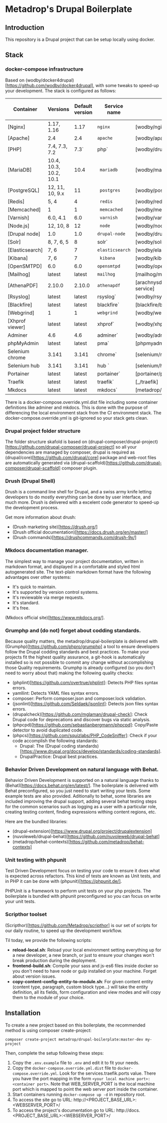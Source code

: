 # Metadrop's Drupal Boilerplate

## Introduction
This repository is a Drupal project that can be setup locally using docker.

## Stack
### docker-compose infrastructure
Based on (wodby/docker4drupal)[https://github.com/wodby/docker4drupal], with some tweaks to speed-up your development.
The stack is configured as follows:

| Container       | Versions               | Default version | Service name    | Image                              | Enabled by default |
| --------------  | ---------------------- | --------------- | --------------- | ---------------------------------- | ------------------ |
| [Nginx]         | 1.17, 1.16             | 1.17            | `nginx`         | [wodby/nginx]                      | ✓                  |
| [Apache]        | 2.4                    | 2.4             | `apache`        | [wodby/apache]                     |                    |
| [PHP]           | 7.4, 7.3, 7.2          | 7.3`            |  php`           | [wodby/drupal-php]                 | ✓                  |
| [MariaDB]       | 10.4, 10.3, 10.2, 10.1 | 10.4            |` mariadb`       | [wodby/mariadb]                    | ✓                  |
| [PostgreSQL]    | 12, 11, 10, 9.x        | 11              |` postgres`      | [wodby/postgres]                   |                    |
| [Redis]         | 5, 4                   | 4               |` redis`         | [wodby/redis]                      |                    |
| [Memcached]     | 1                      | 1               |` memcached`     | [wodby/memcached]                  |                    |
| [Varnish]       | 6.0, 4.1               | 6.0             |` varnish`       | [wodby/varnish]                    |                    |
| [Node.js]       | 12, 10, 8              | 12              |` node`          | [wodby/node]                       | ✓                  |
| [Drupal node]   | 1.0                    | 1.0             | `drupal-node`   | [wodby/drupal-node]                |                    |
| [Solr]          | 8, 7, 6, 5             | 8               |  solr`          | [wodby/solr]                       |                    |
| [Elasticsearch] | 7, 6                   | 7               | `elasticsearch` | [wodby/elasticsearch]              |                    |
| [Kibana]        | 7, 6                   | 7               |` kibana`        | [wodby/kibana]                     |                    |
| [OpenSMTPD]     | 6.0                    | 6.0             | `opensmtpd`     | [wodby/opensmtpd]                  |                    |
| [Mailhog]       | latest                 | latest          | `mailhog`       | [mailhog/mailhog]                  | ✓                  |
| [AthenaPDF]     | 2.10.0                 | 2.10.0          | `athenapdf`     | [arachnysdocker/athenapdf-service] |                    |
| [Rsyslog]       | latest                 | latest          |  rsyslog`       | [wodby/rsyslog]                    |                    |
| [Blackfire]     | latest                 | latest          |  blackfire`     | [blackfire/blackfire]              |                    |
| [Webgrind]      | 1                      | 1               | `webgrind`      | [wodby/webgrind]                   |                    |
| [Xhprof viewer] | latest                 | latest          |  xhprof`        | [wodby/xhprof]                     |                    |
| Adminer         | 4.6                    | 4.6             |  adminer`       | [wodby/adminer]                    | ✓                  |
| phpMyAdmin      | latest                 | latest          |  pma`           | [phpmyadmin/phpmyadmin]            |                    |
| Selenium chrome | 3.141                  | 3.141           |  chrome`        | [selenium/node-chrome]             | ✓                  |
| Selenium hub    | 3.141                  | 3.141           |  hub   `        | [selenium/hub]                     | ✓                  |
| Portainer       | latest                 | latest          |  portainer`     | [portainer/portainer]              | ✓                  |
| Traefik         | latest                 | latest          |  traefik`       | [_/traefik]                        | ✓                  |
| Mkdocs          | latest                 | latest          |  mkdocs`        | [metadrop/docker-mkdocs]           | ✓                  |

There is a docker-compose.override.yml.dist file including some container definitions like adminer and mkdocs.
This is done with the purpose of differencing the local environment stack from the CI environment stack.
The docker-compose.override.yml is git-ignored so your stack gets clean.


### Drupal project folder structure
The folder structure skafold is based on (drupal-composer/drupal-project)[https://github.com/drupal-composer/drupal-project] 
so all your dependencies are managed by composer, drupal is required as (drupal/core)[https://github.com/drupal/core] package 
and web-root files are automatically generated via (drupal-scaffold)[https://github.com/drupal-composer/drupal-scaffold] composer plugin.

### Drush (Drupal Shell)
Drush is a command line shell for Drupal, and a swiss army knife letting developers
to do mostly everything can be done by user interface, and much more. Drush is delivered
with a excelent code generator to speed-up the development process.

Get more information about drush:
- (Drush marketing site)[https://drush.org/]
- (Drush official documentation)[https://docs.drush.org/en/master/]
- (Drush commands)[https://drushcommands.com/drush-9x/] 

### Mkdocs documentation manager.
The simplest way to manage your project documentation, written in markdown format, and displayed in a comfortable and 
styled html autogenerated site.
The text-plain markdown format have the following advantages over other systems:
- It's quick to maintain.
- It's supported by version control systems.
- It's reviewable via merge requests.
- It's standard.
- It's free.

(Mkdocs official site)[https://www.mkdocs.org/].
    
### Grumphp and (do not) forget about codding standards.
Because quality matters, the metadrop/drupal-boilerplate is delivered with (Grumphp)[https://github.com/phpro/grumphp] 
a tool to ensure developers follow the Drupal codding standards and best practices.
To make your projects fit the highest quality assurance, a git-hook is automatically installed so is not possible to 
commit any change without accomplishing those Quality requirements.
Grumphp is already configured (so you don't need to worry about that) making the following quality checks:
- (phplint)[https://github.com/overtrue/phplint]: Detects PHP files syntax errors.
- yamllint: Detects YAML files syntax errors.
- composer: Perform composer.json and composer.lock validation.
- (jsonlint)[https://github.com/Seldaek/jsonlint]: Detects json files syntax errors.
- (drupalcheck)[https://github.com/mglaman/drupal-check]: Check Drupal code for deprecations and discover bugs via static analysis. 
- (phpcpd)[https://github.com/sebastianbergmann/phpcpd]: Copy/Paste detector to avoid duplicated code. 
- (phpcs)[https://github.com/squizlabs/PHP_CodeSniffer]: Check if your code accomplish the following standards:
    - Drupal: The (Drupal coding standards)[https://www.drupal.org/docs/develop/standards/coding-standards].
    - DrupalPractice: Drupal best practices.

### Behavior Driven Development on natural language with Behat.
Behavior Driven Development is supported on a natural language thanks to (Behat)[https://docs.behat.org/en/latest/].
The boilerplate is delivered with Behat preconfigured, so you just need to start writing your tests. Some example tests 
are also provided. Aditionally to behat, some libraries are included improving the drupal support, adding several behat
testing steps for the common scenarios such as logging as a user with a particular role, creating testing content, finding
expressions withing content regions, etc.

Here are the bundled libraries:
- (drupal-extension)[https://www.drupal.org/project/drupalextension]
- (nuvoleweb/drupal-behat)[https://github.com/nuvoleweb/drupal-behat]
- (metadrop/behat-contexts)[https://github.com/metadrop/behat-contexts]

### Unit testing with phpunit
Test Driven Development focus on testing your code to ensure it does what is expected across refactors. This kind of 
tests are known as Unit tests, and in PHP it can be done with (phpunit)[https://phpunit.de/].

PHPUnit is a framework to perform unit tests on your php projects. The boilerplate is bundled with phpunit preconfigured 
so you can focus on write your unit tests. 

### Scripthor toolset
(Scripthor)[https://github.com/Metadrop/scripthor] is our set of scripts for our daily routine, to speed up the 
development workflow.

Til today, we provide the following scripts: 
- **reload-local.sh**: Reload your local environment setting everything up for a new developer, a new branch, or just
 to ensure your changes won't break production during the deployment.
- **frontend-build.sh**: Compile your sass and js-es6 files inside docker so you don't need to have node or gulp
 installed on your machine. Forget about version issues.
- **copy-content-config-entity-to-module.sh**: For given content entity (content type, paragraph, custom block type...)
will take the entity definition, all its fields, form configuration and view modes and will copy them to the module of 
your choice.

## Installation

To create a new project based on this boilerplate, the recommended method is using composer create-project:

```
composer create-project metadrop/drupal-boilerplate:master-dev my-project
```

Then, complete the setup following these steps:

1. Copy the `.env.example` file to `.env` and edit it to fit your needs.
2. Copy the `docker-compose.override.yml.dist` file to `docker-compose.override.yml`. Look for the 
services.traefik.ports value. There you have the port mapping in the form `<your local machine port>:<container port>`.
Note that WEB_SERVER_PORT is the local machine port which is mapped to point the web server port inside the container.
3. Start containers running `docker-compose up -d` in repository root.
4. To access the site go to URL: http://\<PROJECT_BASE_URL\>:\<WEBSERVER_PORT\>/
5. To access the project's documentation go to URL: http://docs.\<PROJECT_BASE_URL\>:\<WEBSERVER_PORT\>/
